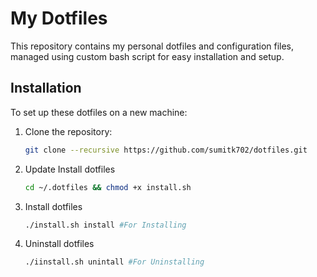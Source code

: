 # My Dotfiles

This repository contains my personal dotfiles and configuration files, managed using custom bash script for easy installation and setup.

## Installation

To set up these dotfiles on a new machine:

1. Clone the repository:
   ```bash
   git clone --recursive https://github.com/sumitk702/dotfiles.git
2. Update Install dotfiles
   ```bash
   cd ~/.dotfiles && chmod +x install.sh
3. Install dotfiles
   ```bash
   ./install.sh install #For Installing
3. Uninstall dotfiles
   ```bash
   ./iinstall.sh unintall #For Uninstalling

